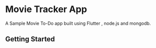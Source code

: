 # Movie Tracker App

A Sample Movie To-Do app built using Flutter , node.js and mongodb.

## Getting Started

